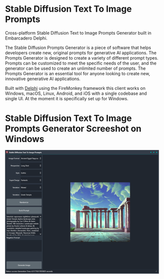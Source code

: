 # Stable Diffusion Text To Image Prompts
Cross-platform Stable Diffusion Text to Image Prompts Generator built in Embarcadero Delphi.

The Stable Diffusion Prompts Generator is a piece of software that helps developers create new, original prompts for generative AI applications. The Prompts Generator is designed to create a variety of different prompt types. Prompts can be customized to meet the specific needs of the user, and the generator can be used to create an unlimited number of prompts. The Prompts Generator is an essential tool for anyone looking to create new, innovative generative AI applications.

Built with [Delphi](https://www.embarcadero.com/products/delphi/) using the FireMonkey framework this client works on Windows, macOS, Linux, Android, and iOS with a single codebase and single UI. At the moment it is specifically set up for Windows.

# Stable Diffusion Text To Image Prompts Generator Screeshot on Windows
![Stable Diffusion Text To Image Prompts Generator on Windows](/stablediffusionscreenshot.png)
